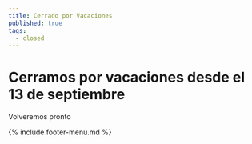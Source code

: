```yaml
---
title: Cerrado por Vacaciones
published: true
tags:
  - closed
---
```


# Cerramos por vacaciones desde el 13 de septiembre

Volveremos pronto

{% include footer-menu.md %}
